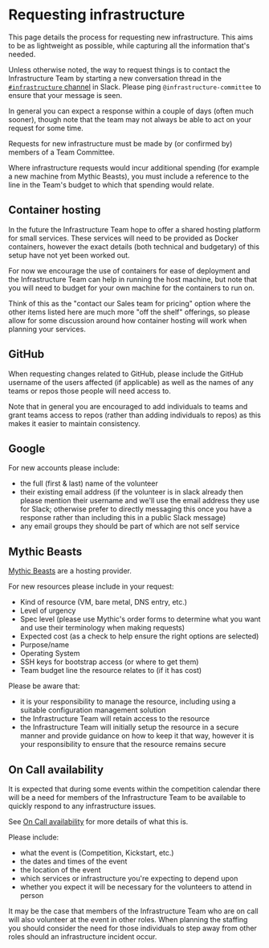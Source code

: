 # Requesting infrastructure

This page details the process for requesting new infrastructure. This aims to be
as lightweight as possible, while capturing all the information that's needed.

Unless otherwise noted, the way to request things is to contact the
Infrastructure Team by starting a new conversation thread in the
[`#infrastructure` channel][slack-infra] in Slack. Please ping
`@infrastructure-committee` to ensure that your message is seen.

In general you can expect a response within a couple of days (often much
sooner), though note that the team may not always be able to act on your request
for some time.

Requests for new infrastructure must be made by (or confirmed by) members of a
Team Committee.

Where infrastructure requests would incur additional spending (for example a new
machine from Mythic Beasts), you must include a reference to the line in the
Team's budget to which that spending would relate.

[slack-infra]: https://studentrobotics.slack.com/messages/infrastructure

## Container hosting

In the future the Infrastructure Team hope to offer a shared hosting platform
for small services. These services will need to be provided as Docker
containers, however the exact details (both technical and budgetary) of this
setup have not yet been worked out.

For now we encourage the use of containers for ease of deployment and the
Infrastructure Team can help in running the host machine, but note that you will
need to budget for your own machine for the containers to run on.

Think of this as the "contact our Sales team for pricing" option where the other
items listed here are much more "off the shelf" offerings, so please allow for
some discussion around how container hosting will work when planning your
services.

## GitHub

When requesting changes related to GitHub, please include the GitHub username of
the users affected (if applicable) as well as the names of any teams or repos
those people will need access to.

Note that in general you are encouraged to add individuals to teams and grant
teams access to repos (rather than adding individuals to repos) as this makes it
easier to maintain consistency.

## Google

For new accounts please include:

- the full (first & last) name of the volunteer
- their existing email address (if the volunteer is in slack already then please
  mention their username and we'll use the email address they use for Slack;
  otherwise prefer to directly messaging this once you have a response rather
  than including this in a public Slack message)
- any email groups they should be part of which are not self service

## Mythic Beasts

[Mythic Beasts](https://www.mythic-beasts.com/) are a hosting provider.

For new resources please include in your request:

- Kind of resource (VM, bare metal, DNS entry, etc.)
- Level of urgency
- Spec level (please use Mythic's order forms to determine what you want and use
  their terminology when making requests)
- Expected cost (as a check to help ensure the right options are selected)
- Purpose/name
- Operating System
- SSH keys for bootstrap access (or where to get them)
- Team budget line the resource relates to (if it has cost)

Please be aware that:

- it is your responsibility to manage the resource, including using a suitable
  configuration management solution
- the Infrastructure Team will retain access to the resource
- the Infrastructure Team will initially setup the resource in a secure manner
  and provide guidance on how to keep it that way, however it is your
  responsibility to ensure that the resource remains secure

## On Call availability

It is expected that during some events within the competition calendar there
will be a need for members of the Infrastructure Team to be available to quickly
respond to any infrastructure issues.

See [On Call availability](./operations.md#on-call-availability) for more
details of what this is.

Please include:

- what the event is (Competition, Kickstart, etc.)
- the dates and times of the event
- the location of the event
- which services or infrastructure you're expecting to depend upon
- whether you expect it will be necessary for the volunteers to attend in person

It may be the case that members of the Infrastructure Team who are on call will
also volunteer at the event in other roles. When planning the staffing you
should consider the need for those individuals to step away from other roles
should an infrastructure incident occur.
